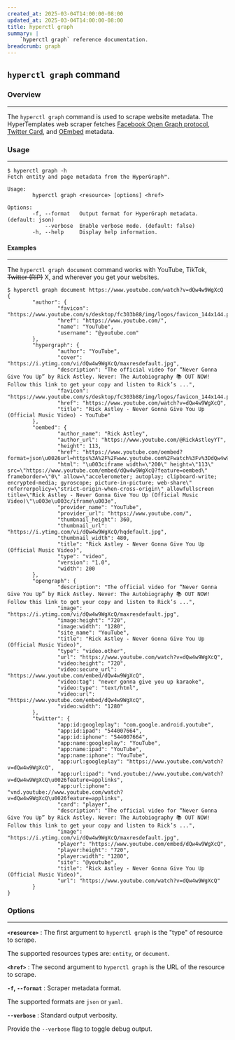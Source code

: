 ```yaml
---
created_at: 2025-03-04T14:00:00-08:00
updated_at: 2025-03-04T14:00:00-08:00
title: hyperctl graph
summary: |
    `hyperctl graph` reference documentation.
breadcrumb: graph
---
```


## `hyperctl graph` command

<auto-toc selectors="h3,h4,h5,h6,dl dt"></auto-toc>

### Overview
------------

The `hyperctl graph` command is used to scrape website metadata.
The HyperTemplates web scraper fetches [Facebook Open Graph protocol], [Twitter Card], and [OEmbed] metadata.

### Usage
---------

```plaintext
$ hyperctl graph -h
Fetch entity and page metadata from the HyperGraph™️.

Usage:
        hyperctl graph <resource> [options] <href>

Options:
        -f, --format   Output format for HyperGraph metadata. (default: json)
            --verbose  Enable verbose mode. (default: false)
        -h, --help     Display help information.
```

#### Examples
-------------

The `hyperctl graph document` command works with YouTube, TikTok, ~~Twitter (RIP)~~ X, and wherever you get your websites.

```plaintext
$ hyperctl graph document https://www.youtube.com/watch?v=dQw4w9WgXcQ
{
        "author": {
                "favicon": "https://www.youtube.com/s/desktop/fc303b88/img/logos/favicon_144x144.png",
                "href": "https://www.youtube.com/",
                "name": "YouTube",
                "username": "@youtube.com"
        },
        "hypergraph": {
                "author": "YouTube",
                "cover": "https://i.ytimg.com/vi/dQw4w9WgXcQ/maxresdefault.jpg",
                "description": "The official video for “Never Gonna Give You Up” by Rick Astley. Never: The Autobiography 📚 OUT NOW! Follow this link to get your copy and listen to Rick’s ...",
                "favicon": "https://www.youtube.com/s/desktop/fc303b88/img/logos/favicon_144x144.png",
                "href": "https://www.youtube.com/watch?v=dQw4w9WgXcQ",
                "title": "Rick Astley - Never Gonna Give You Up (Official Music Video) - YouTube"
        },
        "oembed": {
                "author_name": "Rick Astley",
                "author_url": "https://www.youtube.com/@RickAstleyYT",
                "height": 113,
                "href": "https://www.youtube.com/oembed?format=json\u0026url=https%3A%2F%2Fwww.youtube.com%2Fwatch%3Fv%3DdQw4w9WgXcQ",
                "html": "\u003ciframe width=\"200\" height=\"113\" src=\"https://www.youtube.com/embed/dQw4w9WgXcQ?feature=oembed\" frameborder=\"0\" allow=\"accelerometer; autoplay; clipboard-write; encrypted-media; gyroscope; picture-in-picture; web-share\" referrerpolicy=\"strict-origin-when-cross-origin\" allowfullscreen title=\"Rick Astley - Never Gonna Give You Up (Official Music Video)\"\u003e\u003c/iframe\u003e",
                "provider_name": "YouTube",
                "provider_url": "https://www.youtube.com/",
                "thumbnail_height": 360,
                "thumbnail_url": "https://i.ytimg.com/vi/dQw4w9WgXcQ/hqdefault.jpg",
                "thumbnail_width": 480,
                "title": "Rick Astley - Never Gonna Give You Up (Official Music Video)",
                "type": "video",
                "version": "1.0",
                "width": 200
        },
        "opengraph": {
                "description": "The official video for “Never Gonna Give You Up” by Rick Astley. Never: The Autobiography 📚 OUT NOW! Follow this link to get your copy and listen to Rick’s ...",
                "image": "https://i.ytimg.com/vi/dQw4w9WgXcQ/maxresdefault.jpg",
                "image:height": "720",
                "image:width": "1280",
                "site_name": "YouTube",
                "title": "Rick Astley - Never Gonna Give You Up (Official Music Video)",
                "type": "video.other",
                "url": "https://www.youtube.com/watch?v=dQw4w9WgXcQ",
                "video:height": "720",
                "video:secure_url": "https://www.youtube.com/embed/dQw4w9WgXcQ",
                "video:tag": "never gonna give you up karaoke",
                "video:type": "text/html",
                "video:url": "https://www.youtube.com/embed/dQw4w9WgXcQ",
                "video:width": "1280"
        },
        "twitter": {
                "app:id:googleplay": "com.google.android.youtube",
                "app:id:ipad": "544007664",
                "app:id:iphone": "544007664",
                "app:name:googleplay": "YouTube",
                "app:name:ipad": "YouTube",
                "app:name:iphone": "YouTube",
                "app:url:googleplay": "https://www.youtube.com/watch?v=dQw4w9WgXcQ",
                "app:url:ipad": "vnd.youtube://www.youtube.com/watch?v=dQw4w9WgXcQ\u0026feature=applinks",
                "app:url:iphone": "vnd.youtube://www.youtube.com/watch?v=dQw4w9WgXcQ\u0026feature=applinks",
                "card": "player",
                "description": "The official video for “Never Gonna Give You Up” by Rick Astley. Never: The Autobiography 📚 OUT NOW! Follow this link to get your copy and listen to Rick’s ...",
                "image": "https://i.ytimg.com/vi/dQw4w9WgXcQ/maxresdefault.jpg",
                "player": "https://www.youtube.com/embed/dQw4w9WgXcQ",
                "player:height": "720",
                "player:width": "1280",
                "site": "@youtube",
                "title": "Rick Astley - Never Gonna Give You Up (Official Music Video)",
                "url": "https://www.youtube.com/watch?v=dQw4w9WgXcQ"
        }
}
```

### Options
-----------

**`<resource>`**
: The first argument to `hyperctl graph` is the "type" of resource to scrape.

  The supported resources types are: `entity`, or `document`.

**`<href>`**
: The second argument to `hyperctl graph` is the URL of the resource to scrape.

**`-f`, `--format`**
: Scraper metadata format.

  The supported formats are `json` or `yaml`.

**`--verbose`**
: Standard output verbosity.

  Provide the `--verbose` flag to toggle debug output.

<!-- Links -->
[Facebook Open Graph protocol]: https://ogp.me
[Twitter Card]: https://developer.x.com/en/docs/x-for-websites/cards/overview/markup
[OEmbed]: https://oembed.com
